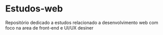 # Estudos-web
Repositório dedicado a estudos relacionado a desenvolvimento web com foco na area de front-end e UI/UX desiner
